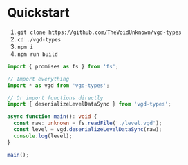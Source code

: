 # Quickstart
1. `git clone https://github.com/TheVoidUnknown/vgd-types`
2. `cd ./vgd-types`
3. `npm i`
4. `npm run build`

```ts
import { promises as fs } from 'fs';

// Import everything
import * as vgd from 'vgd-types';

// Or import functions directly
import { deserializeLevelDataSync } from 'vgd-types';

async function main(): void {
  const raw: unknown = fs.readFile('./level.vgd');
  const level = vgd.deserializeLevelDataSync(raw);
  console.log(level);
}

main();
```